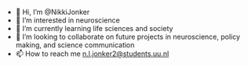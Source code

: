 - 👋 Hi, I’m @NikkiJonker
- 👀 I’m interested in neuroscience
- 🌱 I’m currently learning life sciences and society
- 💞️ I’m looking to collaborate on future projects in neuroscience, policy making, and science communication
- 📫 How to reach me n.l.jonker2@students.uu.nl

<!---
NikkiJonker/NikkiJonker is a ✨ special ✨ repository because its `README.md` (this file) appears on your GitHub profile.
You can click the Preview link to take a look at your changes.
--->
